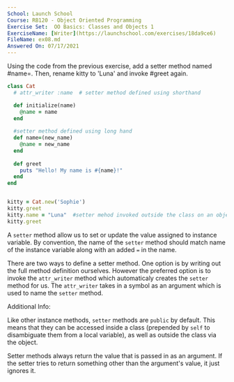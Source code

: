 ```yaml
---
School: Launch School  
Course: RB120 - Object Oriented Programming  
Exercise Set:  OO Basics: Classes and Objects 1  
ExerciseName: [Writer](https://launchschool.com/exercises/18da9ce6)  
FileName: ex08.md  
Answered On: 07/17/2021  
---
```


Using the code from the previous exercise, add a setter method named #name=. Then, rename kitty to 'Luna' and invoke #greet again.

```ruby
class Cat
  # attr_writer :name  # setter method defined using shorthand

  def initialize(name)
    @name = name
  end
  
  #setter method defined using long hand
  def name=(new_name)
    @name = new_name
  end
  
  def greet
    puts "Hello! My name is #{name}!"
  end
end


kitty = Cat.new('Sophie')
kitty.greet
kitty.name = "Luna"  #setter mehod invoked outside the class on an object.
kitty.greet
```

A `setter` method allow us to set or update the value assigned to instance variable.  By convention, the name of the `setter` method should match name of the instance variable along with an added `=` in the name.

There are two ways to define a setter method. One option is by writing out the full method definition ourselves. However the preferred option is to invoke the `attr_writer` method which automaticaly creates the `setter` method for us.  The `attr_writer` takes in a symbol as an argument which is used to name the `setter` method.

Additional Info: 

Like other instance methods, `setter` methods are `public` by default.  This means that they can be accessed inside a class (prepended by `self` to disambiguate them from a local variable), as well as outside the class via the object.

Setter methods always return the value that is passed in as an argument. If the setter tries to return something other than the argument's value, it just ignores it.
